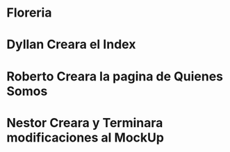 # Floreria
# Dyllan Creara el Index
# Roberto Creara la pagina de Quienes Somos
# Nestor Creara y Terminara modificaciones al MockUp
